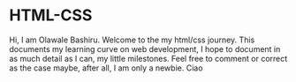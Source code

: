 # HTML-CSS
Hi, I am Olawale Bashiru. Welcome to the my html/css journey. This documents my learning curve on web development, I hope to document in as much detail as I can, my little milestones. Feel free to comment or correct as the case maybe, after all, I am only a newbie. Ciao
